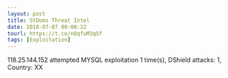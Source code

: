 ```yaml
---
layout: post
title: StDoms Threat Intel
date: 2018-07-07 00:00:22
tourl: https://t.co/nQqfuM3qSf
tags: [Exploitation]
---
```

118.25.144.152 attempted MYSQL exploitation 1 time(s), DShield attacks: 1, Country: XX